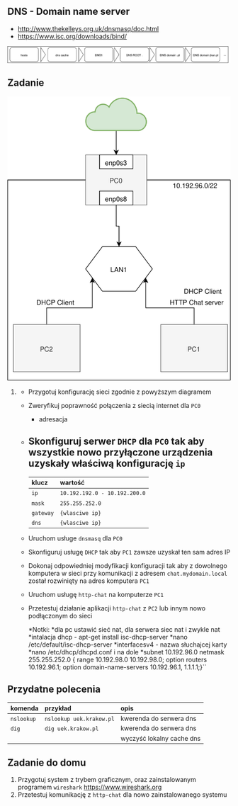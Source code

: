 DNS - Domain name server
------------------------

  * http://www.thekelleys.org.uk/dnsmasq/doc.html
  * https://www.isc.org/downloads/bind/
  
  ![dns query](dns-query.svg)

Zadanie
------------

![zadanie 9](dns.svg)

1.
   * Przygotuj konfigurację sieci zgodnie z powyższym diagramem
   * Zweryfikuj poprawność połączenia z siecią internet dla ``PC0``
      * adresacja
   * Skonfiguruj serwer ``DHCP`` dla ``PC0`` tak aby wszystkie nowo przyłączone urządzenia uzyskały właściwą konfigurację
      ``ip`` 
      -------------------------
      | klucz    |  wartość   |
      | ------------- |:-------------|  
      |   ``ip``   |   ``10.192.192.0 - 10.192.200.0``  |
      |   ``mask`` |   ``255.255.252.0``                |
      |   ``gateway`` |     ``{wlasciwe ip}``              |
      |   ``dns``  |  ``{wlasciwe ip}``                 |
     
   * Uruchom usługe ``dnsmasq`` dla ``PC0``
   * Skonfiguruj usługę ``DHCP`` tak aby ``PC1`` zawsze uzyskał ten sam adres IP
   * Dokonaj odpowiedniej modyfikacji konfiguracji tak aby z dowolnego komputera w sieci 
   przy komunikacji z adresem ``chat.mydomain.local`` został rozwinięty na adres komputera ``PC1``
   * Uruchom usługę ``http-chat`` na komputerze ``PC1``
   * Przetestuj działanie aplikacji ``http-chat`` z ``PC2`` lub innym nowo podłączonym do sieci
   
      *Notki:
       *dla pc ustawić sieć nat, dla serwera siec nat i zwykle nat
       *intalacja dhcp - apt-get install isc-dhcp-server
       *nano /etc/default/isc-dhcp-server
       *interfacesv4 - nazwa słuchajcej karty
       *nano /etc/dhcp/dhcpd.conf i na dole
       *subnet 10.192.96.0 netmask 255.255.252.0 {
       range 10.192.98.0 10.192.98.0;
       option routers 10.192.96.1;
       option domain-name-servers 10.192.96.1, 1.1.1.1;}``
 
   

Przydatne polecenia
-------------------


| komenda    |  przykład   | opis  |
| ------------- |:-------------| :---------------| 
|   ``nslookup``    | ``nslookup uek.krakow.pl`` | kwerenda do serwera dns |
|   ``dig``         | ``dig uek.krakow.pl``      | kwerenda do serwera dns |
|                   |                            | wyczyść lokalny cache dns |   


Zadanie do domu
---------------

1. Przygotuj system z trybem graficznym, oraz zainstalowanym programem 
``wireshark`` https://www.wireshark.org
2. Przetestuj komunikację z ``http-chat`` dla nowo zainstalowanego systemu
  
